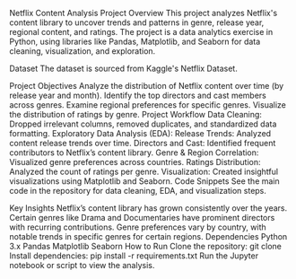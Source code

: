 Netflix Content Analysis Project
Overview
This project analyzes Netflix's content library to uncover trends and patterns in genre, release year, regional content, and ratings. The project is a data analytics exercise in Python, using libraries like Pandas, Matplotlib, and Seaborn for data cleaning, visualization, and exploration.

Dataset
The dataset is sourced from Kaggle's Netflix Dataset.

Project Objectives
Analyze the distribution of Netflix content over time (by release year and month).
Identify the top directors and cast members across genres.
Examine regional preferences for specific genres.
Visualize the distribution of ratings by genre.
Project Workflow
Data Cleaning: Dropped irrelevant columns, removed duplicates, and standardized data formatting.
Exploratory Data Analysis (EDA):
Release Trends: Analyzed content release trends over time.
Directors and Cast: Identified frequent contributors to Netflix’s content library.
Genre & Region Correlation: Visualized genre preferences across countries.
Ratings Distribution: Analyzed the count of ratings per genre.
Visualization: Created insightful visualizations using Matplotlib and Seaborn.
Code Snippets
See the main code in the repository for data cleaning, EDA, and visualization steps.

Key Insights
Netflix’s content library has grown consistently over the years.
Certain genres like Drama and Documentaries have prominent directors with recurring contributions.
Genre preferences vary by country, with notable trends in specific genres for certain regions.
Dependencies
Python 3.x
Pandas
Matplotlib
Seaborn
How to Run
Clone the repository: git clone <repository-url>
Install dependencies: pip install -r requirements.txt
Run the Jupyter notebook or script to view the analysis.
